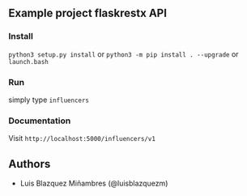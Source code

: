 ## Example project flaskrestx API

### Install
`python3 setup.py install` or `python3 -m pip install . --upgrade` or `launch.bash`

### Run
simply type `influencers`

### Documentation
Visit `http://localhost:5000/influencers/v1`

## Authors
- Luis Blazquez Miñambres (@luisblazquezm)
